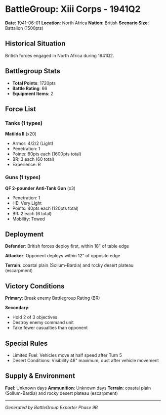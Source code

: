 # BattleGroup: Xiii Corps - 1941Q2

**Date**: 1941-06-01
**Location**: North Africa
**Nation**: British
**Scenario Size**: Battalion (1500pts)

## Historical Situation

British forces engaged in North Africa during 1941Q2.

## Battlegroup Stats

- **Total Points**: 1720pts
- **Battle Rating**: 66
- **Equipment Items**: 2

## Force List

### Tanks (1 types)

**Matilda II** (x20)
- Armor: 4/2/2 (Light)
- Penetration: 1
- Points: 80pts each (1600pts total)
- BR: 3 each (60 total)
- Experience: R

### Guns (1 types)

**QF 2-pounder Anti-Tank Gun** (x3)
- Penetration: 1
- HE: Very Light
- Points: 40pts each (120pts total)
- BR: 2 each (6 total)
- Mobility: Towed


## Deployment

**Defender**: British forces deploy first, within 18" of table edge

**Attacker**: Opponent deploys within 12" of opposite edge

**Terrain**: coastal plain (Sollum-Bardia) and rocky desert plateau (escarpment)

## Victory Conditions

**Primary**: Break enemy Battlegroup Rating (BR)

**Secondary**:
- Hold 2 of 3 objectives
- Destroy enemy command unit
- Take fewer casualties than opponent

## Special Rules

- Limited Fuel: Vehicles move at half speed after Turn 5
- Desert Conditions: Visibility 48" maximum, dust after vehicle movement

## Supply & Environment

**Fuel**: Unknown days
**Ammunition**: Unknown days
**Terrain**: coastal plain (Sollum-Bardia) and rocky desert plateau (escarpment)

---

*Generated by BattleGroup Exporter Phase 9B*
